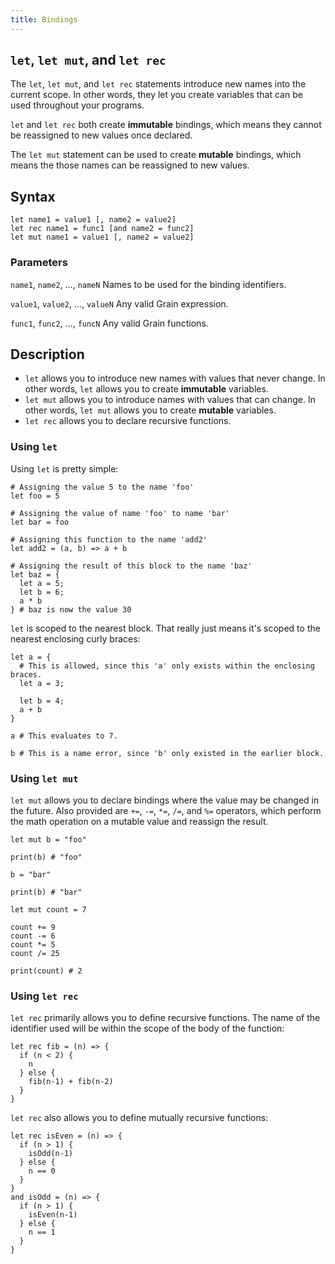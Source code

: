 ```yaml
---
title: Bindings
---
```


## `let`, `let mut`, and `let rec`

The `let`, `let mut`, and `let rec` statements introduce new names into the current scope.
In other words, they let you create variables that can be used throughout your programs.

`let` and `let rec` both create **immutable** bindings, which means they cannot be reassigned to new values once declared.

The `let mut` statement can be used to create **mutable** bindings, which means the those names can be reassigned to new values.

## Syntax

```grain
let name1 = value1 [, name2 = value2]
let rec name1 = func1 [and name2 = func2]
let mut name1 = value1 [, name2 = value2]
```

### Parameters

`name1`, `name2`, ..., `nameN`
Names to be used for the binding identifiers.

`value1`, `value2`, ..., `valueN`
Any valid Grain expression.

`func1`, `func2`, ..., `funcN`
Any valid Grain functions.

## Description

* `let` allows you to introduce new names with values that never change. In other words, `let` allows you to create **immutable** variables.
* `let mut` allows you to introduce names with values that can change. In other words, `let mut` allows you to create **mutable** variables.
* `let rec` allows you to declare recursive functions.

### Using `let`

Using `let` is pretty simple:

```grain
# Assigning the value 5 to the name 'foo'
let foo = 5

# Assigning the value of name 'foo' to name 'bar'
let bar = foo

# Assigning this function to the name 'add2'
let add2 = (a, b) => a + b

# Assigning the result of this block to the name 'baz'
let baz = {
  let a = 5;
  let b = 6;
  a * b
} # baz is now the value 30
```


`let` is scoped to the nearest block. That really just means it's scoped to the nearest enclosing curly braces:

```grain
let a = {
  # This is allowed, since this 'a' only exists within the enclosing braces.
  let a = 3;

  let b = 4;
  a + b
}

a # This evaluates to 7.

b # This is a name error, since 'b' only existed in the earlier block.
```

### Using `let mut`

`let mut` allows you to declare bindings where the value may be changed in the future. Also provided are `+=`, `-=`, `*=`, `/=`, and `%=` operators, which perform the math operation on a mutable value and reassign the result.

```grain
let mut b = "foo"

print(b) # "foo"

b = "bar"

print(b) # "bar"

let mut count = 7

count += 9
count -= 6
count *= 5
count /= 25

print(count) # 2
```

### Using `let rec`

`let rec` primarily allows you to define recursive functions.
The name of the identifier used will be within the scope of the body of the function:

```grain
let rec fib = (n) => {
  if (n < 2) {
    n
  } else {
    fib(n-1) + fib(n-2)
  }
}
```

`let rec` also allows you to define mutually recursive functions:

```grain
let rec isEven = (n) => {
  if (n > 1) {
    isOdd(n-1)
  } else {
    n == 0
  }
}
and isOdd = (n) => {
  if (n > 1) {
    isEven(n-1)
  } else {
    n == 1
  }
}
```
